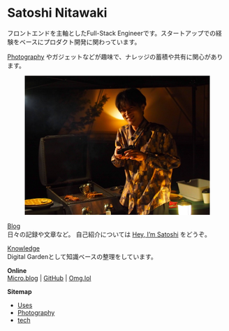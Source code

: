 # Satoshi Nitawaki

フロントエンドを主軸としたFull-Stack Engineerです。スタートアップでの経験をベースにプロダクト開発に関わっています。

[Photography](photography/) やガジェットなどが趣味で、ナレッジの蓄積や共有に関心があります。

<figure><img src=".gitbook/assets/image (1).png" alt=""><figcaption></figcaption></figure>

[Blog](https://www.nitaking.dev)\
日々の記録や文章など。 自己紹介については [Hey, I’m Satoshi](https://www.nitaking.dev/about/) をどうぞ。

[Knowledge](https://app.gitbook.com/o/CCjOtnfekdYoZKS5KsZI/s/LAp9gEvUTyL2aqoF2jRn/)\
Digital Gardenとして知識ベースの整理をしています。

**Online**\
[Micro.blog](https://nitaking.micro.blog/) | [GitHub](https://github.com/nitaking) | [Omg.lol](https://nitaking.omg.lol/)

**Sitemap**

* [Uses](welcome/satoshi-nitawaki/uses.md)
* [Photography](photography/)
* [tech](knowledge/mental-models/tech/ "mention")
